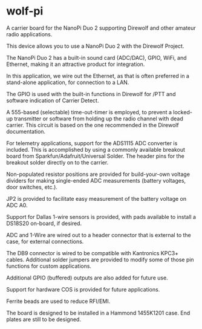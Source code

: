 # wolf-pi
A carrier board for the NanoPi Duo 2 supporting Direwolf and other amateur radio applications.

This device allows you to use a NanoPi Duo 2 with the Direwolf Project. 

The NanoPi Duo 2 has a built-in sound card (ADC/DAC), GPIO, WiFi, and Ethernet, making it an attractive product for integration.

In this application, we wire out the Ethernet, as that is often preferred in a stand-alone application, for connection to a LAN.

The GPIO is used with the built-in functions in Direwolf for /PTT and software indication of Carrier Detect.

A 555-based (selectable) time-out-timer is employed, to prevent a locked-up transmitter or software from holding up the radio channel with dead carrier. This circuit is based on the one recommended in the Direwolf documentation.

For telemetry applications, support for the ADS1115 ADC converter is included. This is accomplished by using a commonly available breakout board from Sparkfun/Adafruit/Universal Solder. The header pins for the breakout solder directly on to the carrier.

Non-populated resistor positions are provided for build-your-own voltage dividers for making single-ended ADC measurements (battery voltages, door switches, etc.).

JP2 is provided to facilitate easy measurement of the battery voltage on ADC A0.

Support for Dallas 1-wire sensors is provided, with pads available to install a DS18S20 on-board, if desired.

ADC and 1-Wire are wired out to a header connector that is external to the case, for external connections.

The DB9 connector is wired to be compatible with Kantronics KPC3+ cables. Additional solder jumpers are provided to modify some of those pin functions for custom applications.

Additional GPIO (buffered) outputs are also added for future use.

Support for hardware COS is provided for future applications.

Ferrite beads are used to reduce RFI/EMI.

The board is designed to be installed in a Hammond 1455K1201 case. End plates are still to be designed.

